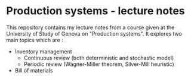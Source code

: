 # Production systems - lecture notes

This repository contains my lecture notes from a course given at the University of Study of Genova on "Production systems". It explores two main topics which are :

- Inventory management
    - Continuous review (both deterministic and stochastic model)
    - Periodic review (Wagner-Miller theorem, Silver-Mill heuristic)
- Bill of materials
